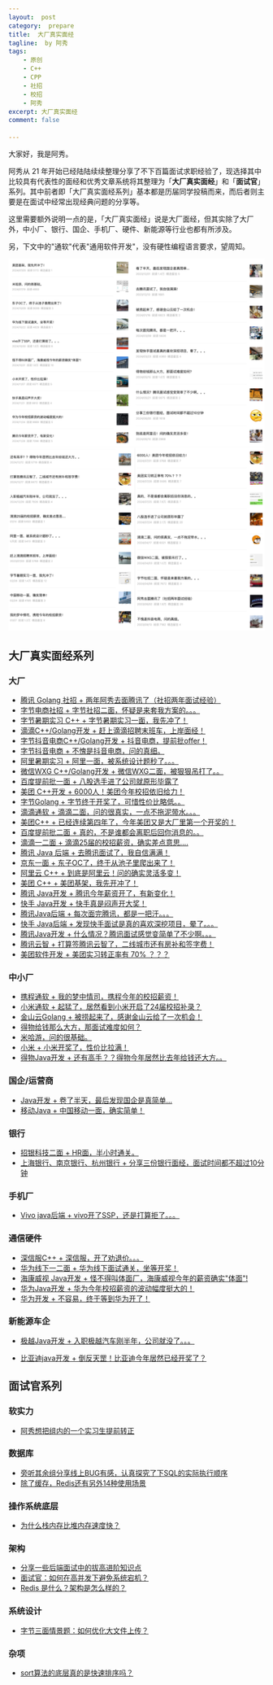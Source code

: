 ```yaml
---
layout:  post
category:  prepare
title:  大厂真实面经
tagline:  by 阿秀
tags:
    - 原创
    - C++
    - CPP
    - 社招
    - 校招
    - 阿秀
excerpt: 大厂真实面经
comment: false

---
```




大家好，我是阿秀。

阿秀从 21 年开始已经陆陆续续整理分享了不下百篇面试求职经验了，现选择其中比较具有代表性的面经和优秀文章系统将其整理为「**大厂真实面经**」和「**面试官**」系列。其中前者即「大厂真实面经系列」基本都是历届同学投稿而来，而后者则主要是在面试中经常出现经典问题的分享等。

这里需要额外说明一点的是，「大厂真实面经」说是大厂面经，但其实除了大厂外，中小厂、银行、国企、手机厂、硬件、新能源等行业也都有所涉及。

另，下文中的"通软"代表"通用软件开发"，没有硬性编程语言要求，望周知。

<div align="center" >
  <img src="./0-guide.assets/202503171454563.png" alt="面经" style="zoom: 60%;" />
  <img src="./0-guide.assets/202503171454467.png" alt="面经" style="zoom: 60%;" />
  </div>

## 大厂真实面经系列

### 大厂

- [腾讯 Golang 社招 + 两年阿秀去面腾讯了（社招两年面试经验）](https://mp.weixin.qq.com/s/UyiaWuQzmL6es-s6Ob_tCQ)
- [字节电商社招 + 字节社招二面，怀疑是来套我方案的。。。](https://mp.weixin.qq.com/s?__biz=Mzk0ODU4MzEzMw==&mid=2247515955&idx=1&sn=05324b9d690317f80b0b2b117c07386b&chksm=c3679081f4101997a0d302fe678db9a96fffc7e40bcf3ec37419348a8b242aa176f69246c90b&scene=178&cur_album_id=3240469374491459584#rd)
- [字节暑期实习 C++ + 字节暑期实习一面，我先冲了！](https://mp.weixin.qq.com/s?__biz=Mzk0ODU4MzEzMw==&mid=2247521575&idx=1&sn=1ba534fadba3cf1c294312a1d2aa54e8&chksm=c367ba95f410338331e5eb1411747d0ba3e804901c969349691383ee095a60be8c264e684214&scene=178&cur_album_id=3240469374491459584#rd)
- [滴滴C++/Golang开发 + 赶上滴滴招聘末班车，上岸面经！](https://mp.weixin.qq.com/s?__biz=Mzk0ODU4MzEzMw==&mid=2247512149&idx=1&sn=7258af18551626f4f0e0680313bbf9f3&chksm=c3679fe7f41016f146a52d42e87656222cf63ba224709daa8753529002015aead5e7a96c5e99&scene=178&cur_album_id=3240469374491459584#rd)
- [字节抖音电商C++/Golang开发 +  抖音电商，提前批offer！](https://mp.weixin.qq.com/s?__biz=Mzk0ODU4MzEzMw==&mid=2247512189&idx=1&sn=8e128be61b1c7e4cc27beecf8771181f&source=41#wechat_redirect)
- [字节抖音电商 + 不愧是抖音电商，问的真细。](https://mp.weixin.qq.com/s?__biz=Mzk0ODU4MzEzMw==&mid=2247512202&idx=1&sn=2de3af09c9497515c01e49e2eac9f68e&chksm=c3679f38f410162e0f45c0e9775b0b0cee15fde64a18fd4ac64f6cdb959cdfdb531ed4f9440d&scene=178&cur_album_id=3240469374491459584#rd)
- [阿里暑期实习 + 阿里一面，被系统设计题秒了。。。](https://mp.weixin.qq.com/s?__biz=Mzk0ODU4MzEzMw==&mid=2247521707&idx=1&sn=da92c5da8029d218126fb18049755420&chksm=c367ba19f410330fcf7cf0a10d0281ed53dd5fe93ca4f04140f59160e3e1e2a186cc131b990c&scene=178&cur_album_id=3240469374491459584#rd)
- [微信WXG C++/Golang开发 + 微信WXG二面，被狠狠吊打了。。](https://mp.weixin.qq.com/s?__biz=Mzk0ODU4MzEzMw==&mid=2247515840&idx=1&sn=b20988be9eba0b742f645e91a6824a09&chksm=c3679172f4101864811c7201549fcb6f0ed0589e2f722ca73b3ae323349f587c146911fca1ce&scene=178&cur_album_id=3240469374491459584#rd)
- [百度提前批一面 + 八股选手进了公司就原形毕露了](https://mp.weixin.qq.com/s?__biz=Mzk0ODU4MzEzMw==&mid=2247518058&idx=1&sn=836e5a817c91b1e7e4fe9fda4849fe88&chksm=c367a8d8f41021cee12f4c97649b76848e1f4d8ae7209aa4ca9c0eb27ac2b76c091af65dd88c&scene=178&cur_album_id=3240469374491459584#rd)
- [美团 C++开发 + 6000人！美团今年校招依旧给力！](https://mp.weixin.qq.com/s?__biz=Mzk0ODU4MzEzMw==&mid=2247518231&idx=1&sn=c9db84222305dc99602eeaaf0243fe55&chksm=c367a7a5f4102eb31e9401d65898a92de0f79a220894d99780b539be1ab54024474f564c9ac0&scene=178&cur_album_id=3240469374491459584#rd)
- [字节Golang + 字节终于开奖了，可惜性价比略低。。](https://mp.weixin.qq.com/s?__biz=Mzk0ODU4MzEzMw==&mid=2247520279&idx=1&sn=aff0774eb1dc80d31caf08228be3b5a2&chksm=c367bfa5f41036b305d980afd162f672d815fd0beae4dfc521aaf7ccf58aa056ac1b6a66c465&scene=178&cur_album_id=3240469374491459584#rd)
- [滴滴通软 + 滴滴二面，问的很真实，一点不拖泥带水。。。](https://mp.weixin.qq.com/s?__biz=Mzk0ODU4MzEzMw==&mid=2247516211&idx=1&sn=817f1453e12e917110e708a768466394&chksm=c367af81f4102697ab2cf18ae2e9b1ba5c595c0c3f98f0521a8fde79f0fca49af701ad0d8545&scene=178&cur_album_id=3240469374491459584#rd)
- [美团C++ + 已经连续第四年了，今年美团又是大厂里第一个开奖的！](https://mp.weixin.qq.com/s?__biz=Mzk0ODU4MzEzMw==&mid=2247520102&idx=1&sn=19983ae223e5eb7933e3c882cd8ef392&chksm=c367a0d4f41029c24860d61059b5d11a3cf0c4b03d109f91e10caaba03976f85e58912181553&scene=178&cur_album_id=3240469374491459584&poc_token=HJrJ3mejl8ldAzOlKvyvSfLELDnAGQhnlj_8Q33p)
- [百度提前批二面 + 真的，不是谁都会离职后回你消息的。。](https://mp.weixin.qq.com/s?__biz=Mzk0ODU4MzEzMw==&mid=2247518133&idx=1&sn=77de546715823690e9952213c6a1c51b&chksm=c367a807f4102111ca484b78720020d99d2f2e80a33f2caefbb9f5fa0b9cd177aeb7bc6076f4&scene=178&cur_album_id=3240469374491459584#rd)
- [滴滴一二面 + 滴滴25届的校招薪资，确实差点意思....](https://mp.weixin.qq.com/s?__biz=Mzk0ODU4MzEzMw==&mid=2247521192&idx=1&sn=d759e602a48a797708f35d722379da15&chksm=c367bc1af410350cd8e1ac1ae61bbffc245dd8d502d69000ed6fc6555dcbc02619d3152acaf1&scene=178&cur_album_id=3240469374491459584#rd)
- [腾讯 Java 后端 + 去腾讯面试了，我自信满满！](https://mp.weixin.qq.com/s/NZ8tQN-MaBOY7waRiMLyBg)
- [京东一面 + 东子OC了，终于从池子里爬出来了！](https://mp.weixin.qq.com/s/H7i9xnW3LG05rpqvQEL7Aw)
- [阿里云 C++ + 到底是阿里云！问的确实灵活多变！](https://mp.weixin.qq.com/s/T_gwKZb48c6TpSb6wgoIRA)
- [美团 C++ + 美团基架，我先开冲了！](https://mp.weixin.qq.com/s/f3o85XeoreEIfcA2X-cyTg)
- [腾讯 Java开发 + 腾讯今年薪资开了，有新变化！](https://mp.weixin.qq.com/s?__biz=Mzk0ODU4MzEzMw==&mid=2247520550&idx=1&sn=b368bc11f3987c12c93e6a580e36f9f3&chksm=c367be94f410378260e9abffc80198f5867d9293cf7b8079e80f78087e7b4cceee1f1b294644&scene=178&cur_album_id=3240469374491459584#rd)
- [快手 Java开发 + 快手真是闷声开大奖！](https://mp.weixin.qq.com/s?__biz=Mzk0ODU4MzEzMw==&mid=2247520424&idx=1&sn=29283ecc7f5c1e8a9bfa7985306563a4&chksm=c367bf1af410360c84be31da736a72b98be2d5be37fb4609d48229083d3a132e06d1eef5eab6&scene=178&cur_album_id=3240469374491459584#rd)
- [腾讯Java后端 + 每次面完腾讯，都是一把汗。。。](https://mp.weixin.qq.com/s/fuz5DZUfnzZMPRTTW55d5Q)
- [快手 Java后端 + 发现快手面试是真的喜欢深挖项目，晕了。。。](https://mp.weixin.qq.com/s/tlo2kB-M914NqXsG7OS8aA)
- [腾讯Java开发 + 什么情况？腾讯面试感觉变简单了不少啊。。。](https://mp.weixin.qq.com/s/VB5YpC0ZWewQR8edtpOSsQ)
- [腾讯云智 + 打算签腾讯云智了，二线城市还有房补和签字费！](https://mp.weixin.qq.com/s?__biz=Mzk0ODU4MzEzMw==&mid=2247520816&idx=1&sn=6f0fbd5a0c6034112a9cb4a8e003f278&chksm=c367bd82f4103494c4aa765590e534233ea3ff450937214f99b6f841e142d142bbfac7c35a81&scene=178&cur_album_id=3240469374491459584#rd)
- [美团软件开发 + 美团实习转正率有 70% ？？？](https://mp.weixin.qq.com/s?__biz=Mzk0ODU4MzEzMw==&mid=2247518151&idx=1&sn=267f72f0f0eb30b14d5e6133d4cf1085&chksm=c367a875f41021638076342a0da9ce94f763d5b3adb0ee6818d98fd50a4ed54c8df098b2f178&scene=178&cur_album_id=3240469374491459584#rd)

### 中小厂

- [携程通软 + 我的梦中情司，携程今年的校招薪资！](https://mp.weixin.qq.com/s?__biz=Mzk0ODU4MzEzMw==&mid=2247521053&idx=1&sn=949f136f628fc36f3a3484fb2a8fe3ff&chksm=c367bcaff41035b931753d795dd6fbe0c5695ffa2112850f8527337474fce4ebda9e205efb08&scene=178&cur_album_id=3240469374491459584#rd)
- [小米通软 + 起猛了，居然看到小米开启了24届校招补录？](https://mp.weixin.qq.com/s?__biz=Mzk0ODU4MzEzMw==&mid=2247519241&idx=1&sn=cab4ee668b1e31efdba78be93b9adee0&chksm=c367a3bbf4102aada6650cb0fa8097792c0bcce8692db3ef89c490219ae2deef0974dd9ec7a3&scene=178&cur_album_id=3240469374491459584#rd)
- [金山云Golang + 被捞起来了，感谢金山云给了一次机会！](https://mp.weixin.qq.com/s/Zv-SuTvrNDd-FqWrzWpyuw)
- [得物给钱那么大方，那面试难度如何？]( https://mp.weixin.qq.com/s/DpiREUYchdML0WAiW0d7eA) 
- [米哈游，问的很基础。](https://mp.weixin.qq.com/s/6VXbafbHb5_Gxi4nVE1deg)
- [小米 + 小米开奖了，性价比拉满！](https://mp.weixin.qq.com/s?__biz=Mzk0ODU4MzEzMw==&mid=2247520207&idx=1&sn=81f150f9fe3ef7267a719db1c1044dba&chksm=c367a07df410296b953fab97e1fc79227f28e1d88ed9140f24d6114ee9b7d62961db9b8690bf&scene=178&cur_album_id=3240469374491459584#rd)
- [得物Java开发 + 还有高手？？得物今年居然比去年给钱还大方。。](https://mp.weixin.qq.com/s?__biz=Mzk0ODU4MzEzMw==&mid=2247520743&idx=1&sn=64e592c230ba2d8c6000b9870a748d77&chksm=c367be55f41037437af2ab916337d3c70331e5b51877a71a132ae83bd6b0830a937de9403bb7&scene=178&cur_album_id=3240469374491459584#rd)

### 国企/运营商

- [Java开发 + 卷了半天，最后发现国企是真简单...](https://mp.weixin.qq.com/s/eN468sGVuY59x7LrFfQ3-A)
- [移动Java + 中国移动一面，确实简单！](https://mp.weixin.qq.com/s?__biz=Mzk0ODU4MzEzMw==&mid=2247521529&idx=1&sn=36b4bb276d7ccb95bb14e61aac78b9cd&chksm=c367bb4bf410325dcdf558ea0f2236cf32e95866b564ece9aa7f8c9df162d825b450dc292066&scene=178&cur_album_id=3240469374491459584#rd)

### 银行

- [招银科技二面 + HR面，半小时通关。](https://mp.weixin.qq.com/s?__biz=Mzk0ODU4MzEzMw==&mid=2247519180&idx=1&sn=a3c1d594202ffff1ba6006c2f563ae03&chksm=c367a47ef4102d68942789f2da1aa1826ff6bb25c446719a2768812432609a589d9065090c7f&scene=178&cur_album_id=3240469374491459584#rd)
- [上海银行、南京银行、杭州银行 + 分享三份银行面经，面试时间都不超过10分钟](https://mp.weixin.qq.com/s/S1mQtCrTmLha0v8GDk630Q)

### 手机厂

- [Vivo java后端 + vivo开了SSP，还是打算拒了。。。](https://mp.weixin.qq.com/s?__biz=Mzk0ODU4MzEzMw==&mid=2247520059&idx=1&sn=823d02c4b543a59a73bcde42f13385c5&chksm=c367a089f410299f2cdcc60e50ade6aa3b2933ed5781ef5fc8dc55089cdcb379a2c230cca590&scene=178&cur_album_id=3240469374491459584#rd)

### 通信硬件

- [深信服C++ + 深信服，开了劝退价。。。](https://mp.weixin.qq.com/s?__biz=Mzk0ODU4MzEzMw==&mid=2247519994&idx=1&sn=6962082dd6416f4bf59e169242f67134&chksm=c367a148f410285e609b76159fa8ddfecb5a117ee091f9e3ff37792718e97dbc43c8c4e09a7b&scene=178&cur_album_id=3240469374491459584#rd)
- [华为线下一二面 + 华为线下面试通关，坐等开奖！](https://mp.weixin.qq.com/s?__biz=Mzk0ODU4MzEzMw==&mid=2247519913&idx=1&sn=c46c65c387c05cb5435139d8d18eb318&chksm=c367a11bf410280dc1579e273303da877f4317c3ec52b7c2eefcce8fdd1367169567d94a65fc&scene=178&cur_album_id=3240469374491459584#rd)
- [海康威视 Java开发 + 怪不得叫体面厂，海康威视今年的薪资确实"体面"!](https://mp.weixin.qq.com/s?__biz=Mzk0ODU4MzEzMw==&mid=2247520085&idx=1&sn=84e872562197880c6b2e86b4a523a546&chksm=c367a0e7f41029f181b80c1f638f39d71a5de036c506380d9413dacabb592a45aaba663b8d64&scene=178&cur_album_id=3240469374491459584#rd)
- [华为Java开发 + 华为今年校招薪资的波动幅度挺大的！](https://mp.weixin.qq.com/s?__biz=Mzk0ODU4MzEzMw==&mid=2247520461&idx=1&sn=90c27d4ea92774ad0f6bf2a045b1bb40&chksm=c367bf7ff41036698eacd4cc44936bc23825bf56c0a714be2c5af3050510fff851f8d72bb3cd&scene=178&cur_album_id=3240469374491459584#rd)
- [华为开发 + 不容易，终于等到华为开了！](https://mp.weixin.qq.com/s?__biz=Mzk0ODU4MzEzMw==&mid=2247520609&idx=1&sn=0dcdd51da95b3adb60f66d800a891131&chksm=c367bed3f41037c52cecdd758c59f0960c837c4dde58f569b0b6da1085ceafc2c657050ded1b&scene=178&cur_album_id=3240469374491459584#rd)

### 新能源车企

- [极越Java开发 + 入职极越汽车刚半年，公司就没了。。。](https://mp.weixin.qq.com/s?__biz=Mzk0ODU4MzEzMw==&mid=2247520952&idx=1&sn=486a1c5fd66d6d880733796e6fb04016&chksm=c367bd0af410341c5475fb4261e6b57d051fb73bcc0d06fcdde7872572a9bc20a0a34c9af018&scene=178&cur_album_id=3240469374491459584#rd)

- [比亚迪java开发 + 倒反天罡！比亚迪今年居然已经开奖了？](https://mp.weixin.qq.com/s?__biz=Mzk0ODU4MzEzMw==&mid=2247519687&idx=1&sn=d11c753da8b981b269fa3202ca73c43b&chksm=c367a275f4102b63577c086afcd95d0664971bfa2e9b239e70354a760d46553c081fc8b493a5&scene=178&cur_album_id=3240469374491459584#rd)

## 面试官系列

### 软实力

- [阿秀想把组内的一个实习生提前转正](https://mp.weixin.qq.com/s?__biz=Mzk0ODU4MzEzMw==&mid=2247521763&idx=1&sn=aa74c156b7b4d975300690fecdecdec6&chksm=c367ba51f41033477ba5da5c5bb4463f9979268721310dca0938874ea8c354f2796ed0bbd73a&token=1546638836&lang=zh_CN#rd)

### 数据库

- [旁听其余组分享线上BUG有感，认真探究了下SQL的实际执行顺序](https://mp.weixin.qq.com/s?__biz=Mzk0ODU4MzEzMw==&mid=2247519488&idx=2&sn=96842b00a22c6777a83816933b97ab3b&chksm=c367a2b2f4102ba41e0fc0e0b58d761d370423c3b557ef2f8fd0e1fd3be01e049bc5cec6d893&token=1546638836&lang=zh_CN#rd)
- [除了缓存，Redis还有另外14种使用场景](https://mp.weixin.qq.com/s?__biz=Mzk0ODU4MzEzMw==&mid=2247521512&idx=2&sn=23fd331c5f86678744555539ae47b237&chksm=c367bb5af410324c99dc9fe864a979fea387e2357e6e7bbe3b17f01bdeb334f5e69fa72ea49b&token=1546638836&lang=zh_CN#rd)

### 操作系统底层

- [为什么栈内存比堆内存速度快？](https://mp.weixin.qq.com/s?__biz=Mzk0ODU4MzEzMw==&mid=2247521250&idx=2&sn=11fe7c7bfdcaffc8d6c8fc3c44033d56&chksm=c367bc50f410354657499ad0109509c8e7bce8b41dcb2466b58638967b8254c79ab107f41765&token=1546638836&lang=zh_CN#rd)

### 架构

- [分享一些后端面试中的拔高进阶知识点](https://mp.weixin.qq.com/s?__biz=Mzk0ODU4MzEzMw==&mid=2247521203&idx=2&sn=e91e4d5df0bf9ba21527f1f723e4b7b7&chksm=c367bc01f41035178d04cbbbf293d977cb2c19c10b6715d5deb2a49457a231eb1d0ff4a8973f&token=1546638836&lang=zh_CN#rd)
- [面试官：如何在高并发下避免系统宕机？](https://mp.weixin.qq.com/s?__biz=Mzk0ODU4MzEzMw==&mid=2247521692&idx=2&sn=71969f702c3615b0355f5666036cf6cf&chksm=c367ba2ef410333867e632b85d8ee675101aec8d8db77f79ba2f40f0fdf077031a8f6fdfd716&token=1546638836&lang=zh_CN#rd)
- [Redis 是什么？架构是怎么样的？](https://mp.weixin.qq.com/s?__biz=Mzk0ODU4MzEzMw==&mid=2247520881&idx=2&sn=f4d0b44ab1455ac6823bec5ec5336d3d&chksm=c367bdc3f41034d5bea19c2ece392d95f593e64367d05444cb9c2ee07a6dafa3020878160047&token=1546638836&lang=zh_CN#rd)

### 系统设计

- [字节三面情景题：如何优化大文件上传？](https://mp.weixin.qq.com/s?__biz=Mzk0ODU4MzEzMw==&mid=2247521672&idx=2&sn=62a5424779f0b58794b94cef6944fcdc&chksm=c367ba3af410332c929e9fd85a8e75c16db40235195b45f69ef3bc0a91c082abea0a3eb5f31f&token=1546638836&lang=zh_CN#rd)

### 杂项

- [sort算法的底层真的是快速排序吗？](https://mp.weixin.qq.com/s?__biz=Mzk0ODU4MzEzMw==&mid=2247520693&idx=2&sn=8fe8bba68e8d870c7e61c75e1505a647&chksm=c367be07f410371115a453be66449842e596fba9316be4bf3ddf418937bb49b483b4990e028a&token=1546638836&lang=zh_CN#rd)

